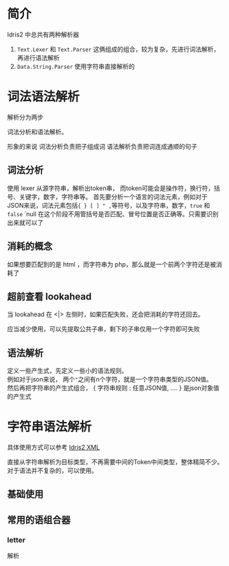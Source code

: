 # 简介
Idris2 中总共有两种解析器

1. `Text.Lexer` 和 `Text.Parser` 这俩组成的组合，较为复杂，先进行词法解析，再进行语法解析
2. `Data.String.Parser` 使用字符串直接解析的

# 词法语法解析
解析分为两步

词法分析和语法解析。

形象的来说
词法分析负责把子组成词
语法解析负责把词连成通顺的句子

## 词法分析
使用 lexer 从源字符串，解析出token串， 而token可能会是操作符，换行符，括号、关键字，数字，字符串等。
首先要分析一个语言的词法元素，例如对于JSON来说，词法元素包括`{ } [ ] " ,`等符号，以及字符串，数字，`true` 和 `false`   `null
在这个阶段不用管括号是否匹配、冒号位置是否正确等。只需要识别出来就可以了

## 消耗的概念
如果想要匹配到的是 html ，而字符串为 php，那么就是一个前两个字符还是被消耗了
## 超前查看 lookahead
当 lookahead 在 <|> 左侧时，如果匹配失败，还会把消耗的字符还回去。

应当减少使用，可以先提取公共子串，剩下的子串仅用一个字符即可失败

## 语法解析
定义一些产生式，先定义一些小的语法规则。  
例如对于json来说， 两个`"`之间有n个字符，就是一个字符串类型的JSON值。    
然后再把字符串的产生式组合， { 字符串规则 : 任意JSON值, .... }  是json对象值的产生式


# 字符串语法解析

具体使用方式可以参考 [Idris2 XML](https://github.com/madman-bob/idris2-xml)


直接从字符串解析为目标类型，不再需要中间的Token中间类型，整体精简不少。对于语法并不复杂的，可以使用。

## 基础使用


## 常用的语组合器
### letter 
解析
